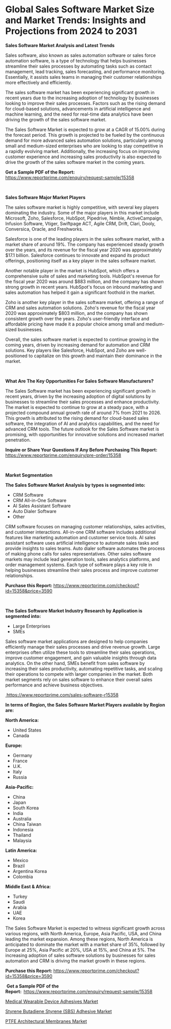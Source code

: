 <p><h1>Global Sales Software Market Size and Market Trends: Insights and Projections from 2024 to 2031</h1></p><p><strong>Sales Software Market Analysis and Latest Trends</strong></p>
<p><p>Sales software, also known as sales automation software or sales force automation software, is a type of technology that helps businesses streamline their sales processes by automating tasks such as contact management, lead tracking, sales forecasting, and performance monitoring. Essentially, it assists sales teams in managing their customer relationships more effectively and efficiently.</p><p>The sales software market has been experiencing significant growth in recent years due to the increasing adoption of technology by businesses looking to improve their sales processes. Factors such as the rising demand for cloud-based solutions, advancements in artificial intelligence and machine learning, and the need for real-time data analytics have been driving the growth of the sales software market.</p><p>The Sales Software Market is expected to grow at a CAGR of 15.00% during the forecast period. This growth is projected to be fueled by the continuous demand for more advanced sales automation solutions, particularly among small and medium-sized enterprises who are looking to stay competitive in a rapidly evolving market. Additionally, the increasing focus on improving customer experience and increasing sales productivity is also expected to drive the growth of the sales software market in the coming years.</p></p>
<p><strong>Get a Sample PDF of the Report:&nbsp;</strong> <a href="https://www.reportprime.com/enquiry/request-sample/15358">https://www.reportprime.com/enquiry/request-sample/15358</a></p>
<p>&nbsp;</p>
<p><strong>Sales Software Major Market Players</strong></p>
<p><p>The sales software market is highly competitive, with several key players dominating the industry. Some of the major players in this market include Microsoft, Zoho, Salesforce, HubSpot, Pipedrive, Nimble, ActiveCampaign, Infusion Software, Vtiger, Swiftpage ACT, Agile CRM, Drift, Clari, Dooly, Conversica, Oracle, and Freshworks.</p><p>Salesforce is one of the leading players in the sales software market, with a market share of around 19%. The company has experienced steady growth over the years, and its revenue for the fiscal year 2020 was approximately $17.1 billion. Salesforce continues to innovate and expand its product offerings, positioning itself as a key player in the sales software market.</p><p>Another notable player in the market is HubSpot, which offers a comprehensive suite of sales and marketing tools. HubSpot's revenue for the fiscal year 2020 was around $883 million, and the company has shown strong growth in recent years. HubSpot's focus on inbound marketing and sales automation has helped it gain a significant foothold in the market.</p><p>Zoho is another key player in the sales software market, offering a range of CRM and sales automation solutions. Zoho's revenue for the fiscal year 2020 was approximately $803 million, and the company has shown consistent growth over the years. Zoho's user-friendly interface and affordable pricing have made it a popular choice among small and medium-sized businesses.</p><p>Overall, the sales software market is expected to continue growing in the coming years, driven by increasing demand for automation and CRM solutions. Key players like Salesforce, HubSpot, and Zoho are well-positioned to capitalize on this growth and maintain their dominance in the market.</p></p>
<p>&nbsp;</p>
<p><strong>What Are The Key Opportunities For Sales Software Manufacturers?</strong></p>
<p><p>The Sales Software market has been experiencing significant growth in recent years, driven by the increasing adoption of digital solutions by businesses to streamline their sales processes and enhance productivity. The market is expected to continue to grow at a steady pace, with a projected compound annual growth rate of around 7% from 2021 to 2026. This growth is attributed to the rising demand for cloud-based sales software, the integration of AI and analytics capabilities, and the need for advanced CRM tools. The future outlook for the Sales Software market is promising, with opportunities for innovative solutions and increased market penetration.</p></p>
<p><strong>Inquire or Share Your Questions If Any Before Purchasing This Report:</strong> <a href="https://www.reportprime.com/enquiry/pre-order/15358">https://www.reportprime.com/enquiry/pre-order/15358</a></p>
<p>&nbsp;</p>
<p><strong>Market Segmentation</strong></p>
<p><strong>The Sales Software Market Analysis by types is segmented into:</strong></p>
<p><ul><li>CRM Software</li><li>CRM All-in-One Software</li><li>AI Sales Assistant Software</li><li>Auto Dialer Software</li><li>Other</li></ul></p>
<p><p>CRM software focuses on managing customer relationships, sales activities, and customer interactions. All-in-one CRM software includes additional features like marketing automation and customer service tools. AI sales assistant software uses artificial intelligence to automate sales tasks and provide insights to sales teams. Auto dialer software automates the process of making phone calls for sales representatives. Other sales software markets may include lead generation tools, sales analytics platforms, and order management systems. Each type of software plays a key role in helping businesses streamline their sales process and improve customer relationships.</p></p>
<p><strong>Purchase this Report:&nbsp;</strong><a href="https://www.reportprime.com/checkout?id=15358&price=3590">https://www.reportprime.com/checkout?id=15358&price=3590</a></p>
<p>&nbsp;</p>
<p><strong>The Sales Software Market Industry Research by Application is segmented into:</strong></p>
<p><ul><li>Large Enterprises</li><li>SMEs</li></ul></p>
<p><p>Sales software market applications are designed to help companies efficiently manage their sales processes and drive revenue growth. Large enterprises often utilize these tools to streamline their sales operations, improve customer engagement, and gain valuable insights through data analytics. On the other hand, SMEs benefit from sales software by increasing their sales productivity, automating repetitive tasks, and scaling their operations to compete with larger companies in the market. Both market segments rely on sales software to enhance their overall sales performance and achieve business objectives.</p></p>
<p><a href="https://www.reportprime.com/sales-software-r15358">&nbsp;https://www.reportprime.com/sales-software-r15358</a></p>
<p><strong>In terms of Region, the Sales Software Market Players available by Region are:</strong></p>
<p>
    <p> <strong> North America: </strong>
        <ul>
            <li>United States</li>
            <li>Canada</li>
        </ul>
        </p> 
    <p> <strong> Europe: </strong>
        <ul>
            <li>Germany</li>
            <li>France</li>
            <li>U.K.</li>
            <li>Italy</li>
            <li>Russia</li>
        </ul>
        </p> 
    <p> <strong> Asia-Pacific: </strong>
        <ul>
            <li>China</li>
            <li>Japan</li>
            <li>South Korea</li>
            <li>India</li>
            <li>Australia</li>
            <li>China Taiwan</li>
            <li>Indonesia</li>
            <li>Thailand</li>
            <li>Malaysia</li>
        </ul>
        </p> 
    <p> <strong> Latin America: </strong>
        <ul>
            <li>Mexico</li>
            <li>Brazil</li>
            <li>Argentina Korea</li>
            <li>Colombia</li>
        </ul>
        </p> 
    <p> <strong> Middle East & Africa: </strong>
        <ul>
            <li>Turkey</li>
            <li>Saudi</li>
            <li>Arabia</li>
            <li>UAE</li>
            <li>Korea</li>
        </ul>
    </p>
    </p>
<p><p>The Sales Software Market is expected to witness significant growth across various regions, with North America, Europe, Asia Pacific, USA, and China leading the market expansion. Among these regions, North America is anticipated to dominate the market with a market share of 35%, followed by Europe at 25%, Asia Pacific at 20%, USA at 15%, and China at 5%. The increasing adoption of sales software solutions by businesses for sales automation and CRM is driving the market growth in these regions.</p></p>
<p><strong>Purchase this Report: </strong><a href="https://www.reportprime.com/checkout?id=15358&price=3590">https://www.reportprime.com/checkout?id=15358&price=3590</a></p>
<p>&nbsp;<strong>Get a Sample PDF of the Report:&nbsp;&nbsp;</strong><a href="https://www.reportprime.com/enquiry/request-sample/15358">https://www.reportprime.com/enquiry/request-sample/15358</a></p>
<p><strong></strong></p>
<p><p><a href="https://www.linkedin.com/pulse/medical-wearable-device-adhesives-market-goal-estimating-7dh9e?trackingId=r3SXpetY8sdDb9OpCNX3zQ%3D%3D">Medical Wearable Device Adhesives Market</a></p><p><a href="https://www.linkedin.com/pulse/styrene-butadiene-sbs-adhesive-market-analysis-examines-xzboe?trackingId=nHHJNlGxrer2uZaD4w95eA%3D%3D">Styrene Butadiene Styrene (SBS) Adhesive Market</a></p><p><a href="https://www.linkedin.com/pulse/ptfe-architectural-membranes-market-size-2024-2031-global-lqjbe?trackingId=Nh%2BslcDdHR4hYQczrDutMQ%3D%3D">PTFE Architectural Membranes Market</a></p></p>